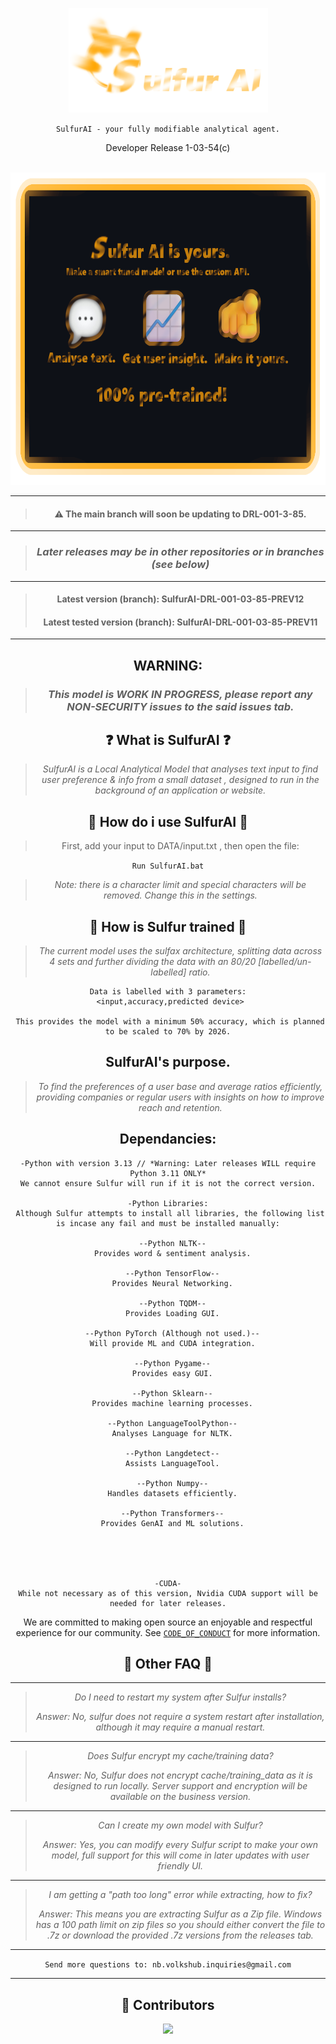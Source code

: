 <div align="center">

![image alt](https://github.com/notvolks/SulfurAI-1.3/blob/main/GitHub/images/sulfurai_txt.png?raw=true)

`SulfurAI - your fully modifiable analytical agent.`

Developer Release 1-03-54(c)

  <br />


<a href="https://github.com/topoteretes/cognee">
  <img src="https://github.com/notvolks/SulfurAI-1.3/blob/main/GitHub/images/sulfurai_desc.png?raw=true" alt="Cognee Logo" height="500">
</a>
  
---------------------------------------------------------------------------------
> #### ⚠️ The main branch will soon be updating to DRL-001-3-85.

---------------------------------------------------------------------------------
> ### _Later releases may be in other repositories or in branches (see below)_ 

---------------------------------------------------------------------------------
> ####  Latest version (branch):  SulfurAI-DRL-001-03-85-PREV12
> ####  Latest tested version (branch):  SulfurAI-DRL-001-03-85-PREV11
---------------------------------------------------------------------------------
 
## WARNING:
> ### _This model is WORK IN PROGRESS, please report any NON-SECURITY issues to the said issues tab._


## ❓ What is SulfurAI ❓

> _SulfurAI is a Local Analytical Model that analyses text input to find user preference & info from a small dataset , designed to run in the background of an application or website._

## 🤔 How do i use SulfurAI 🤔

> First, add your input to DATA/input.txt
>, then open the file:
> 
 `Run SulfurAI.bat`

> _Note: there is a character limit and special characters will be removed. Change this in the settings._

## 🔨 How is Sulfur trained 🔨 

> _The current model uses the sulfax architecture, splitting data across 4 sets and further dividing the data with an 80/20 [labelled/un-labelled] ratio._
```
Data is labelled with 3 parameters:
 <input,accuracy,predicted device>

 This provides the model with a minimum 50% accuracy, which is planned to be scaled to 70% by 2026.
```
## SulfurAI's purpose.

> _To find the preferences of a user base and average ratios efficiently, providing companies or regular users with insights on how to improve reach and retention._


## Dependancies:
```
-Python with version 3.13 // *Warning: Later releases WILL require Python 3.11 ONLY*
We cannot ensure Sulfur will run if it is not the correct version.

-Python Libraries:
 Although Sulfur attempts to install all libraries, the following list is incase any fail and must be installed manually:

  --Python NLTK--
  Provides word & sentiment analysis.

  --Python TensorFlow--
  Provides Neural Networking.

  --Python TQDM--
  Provides Loading GUI.

  --Python PyTorch (Although not used.)--
  Will provide ML and CUDA integration.

  --Python Pygame--
  Provides easy GUI.

  --Python Sklearn--
  Provides machine learning processes.

  --Python LanguageToolPython--
  Analyses Language for NLTK.

  --Python Langdetect--
  Assists LanguageTool.

  --Python Numpy--
  Handles datasets efficiently.

  --Python Transformers--
  Provides GenAI and ML solutions.





-CUDA-
While not necessary as of this version, Nvidia CUDA support will be needed for later releases.
```
We are committed to making open source an enjoyable and respectful experience for our community. See <a href="https://github.com/notvolks/SulfurAI-1.3/blob/7659173774ff6fc09db1a1a957fa08d0f45bfea8/CODE_OF_CONDUCT.md"><code>CODE_OF_CONDUCT</code></a> for more information.


## 💬 Other FAQ 💬

---

> _Do I need to restart my system after Sulfur installs?_
> 
> _Answer: No, sulfur does *not* require a system restart after installation, although it may require a manual restart._

---

> _Does Sulfur encrypt my cache/training data?_
> 
> _Answer: No, Sulfur does *not* encrypt cache/training_data as it is designed to run locally. Server support and encryption will be available on the business version._

---

> _Can I create my own model with Sulfur?_
> 
> _Answer: Yes, you can modify every Sulfur script to make your own model, full support for this will come in later updates with user friendly UI._


---

> _I am getting a "path too long" error while extracting, how to fix?_
> 
> _Answer: This means you are extracting Sulfur as a Zip file. Windows has a 100 path limit on zip files so you should either convert the file to .7z or download the provided .7z versions from the releases tab._


---

`Send more questions to: nb.volkshub.inquiries@gmail.com`

---

## 💫 Contributors

<a href="https://github.com/notvolks/SulfurAI-1.3/graphs/contributors">
  <img src="https://contrib.rocks/image?repo=notvolks/SulfurAI-1.3" />
</a>
  
  

